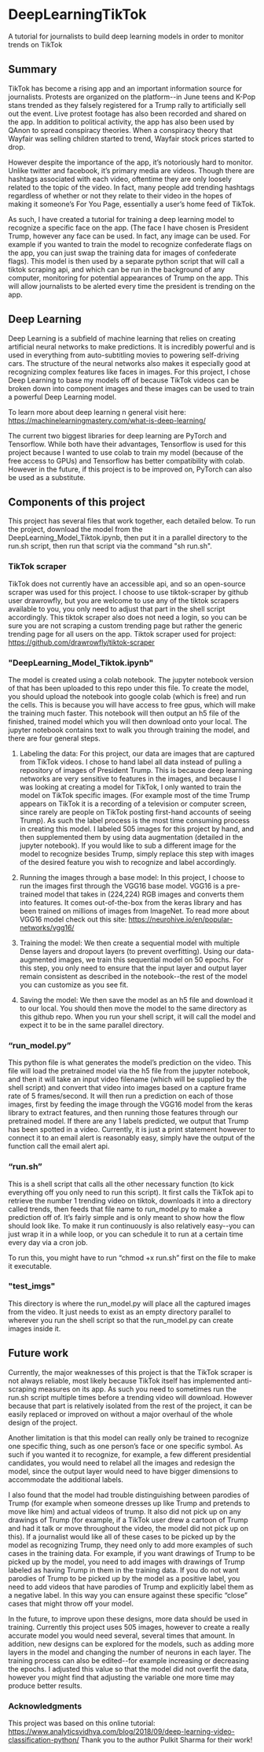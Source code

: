 # DeepLearningTikTok
A tutorial for journalists to build deep learning models in order to monitor trends on TikTok

## Summary

TikTok has become a rising app and an important information source for journalists. Protests are organized on the platform--in June teens and K-Pop stans trended as they falsely registered for a Trump rally to artificially sell out the event. Live protest footage has also been recorded and shared on the app. In addition to political activity, the app has also been used by QAnon to spread conspiracy theories. When a conspiracy theory that Wayfair was selling children started to trend, Wayfair stock prices started to drop.

However despite the importance of the app, it’s notoriously hard to monitor. Unlike twitter and facebook, it’s primary media are videos. Though there are hashtags associated with each video, oftentime they are only loosely related to the topic of the video. In fact, many people add trending hashtags regardless of whether or not they relate to their video in the hopes of making it someone’s For You Page, essentially a user’s home feed of TikTok.

As such, I have created a tutorial for training a deep learning model to recognize a specific face on the app. (The face I have chosen is President Trump, however any face can be used. In fact, any image can be used. For example if you wanted to train the model to recognize confederate flags on the app, you can just swap the training data for images of confederate flags). This model is then used by a separate python script that will call a tiktok scraping api, and which can be run in the background of any computer, monitoring for potential appearances of Trump on the app. This will allow journalists to be alerted every time the president is trending on the app.

## Deep Learning
Deep Learning is a subfield of machine learning that relies on creating artificial neural networks to make predictions. It is incredibly powerful and is used in everything from auto-subtitling movies to powering self-driving cars. The structure of the neural networks also makes it especially good at recognizing complex features like faces in images. For this project, I chose Deep Learning to base my models off of because TikTok videos can be broken down into component images and these images can be used to train a powerful Deep Learning model. 

To learn more about deep learning n general visit here: https://machinelearningmastery.com/what-is-deep-learning/

The current two biggest libraries for deep learning are PyTorch and Tensorflow. While both have their advantages, Tensorflow is used for this project because I wanted to use colab to train my model (because of the free access to GPUs) and Tensorflow has better compatibility with colab. However in the future, if this project is to be improved on, PyTorch can also be used as a substitute. 

## Components of this project
This project has several files that work together, each detailed below. To run the project, download the model from the DeepLearning_Model_Tiktok.ipynb, then put it in a parallel directory to the run.sh script, then run that script via the command "sh run.sh".

### TikTok scraper
TikTok does not currently have an accessible api, and so an open-source scraper was used for this project. I choose to use tiktok-scraper by github user drawrowfly, but you are welcome to use any of the tiktok scrapers available to you, you only need to adjust that part in the shell script accordingly. This tiktok scraper also does not need a login, so you can be sure you are not scraping a custom trending page but rather the generic trending page for all users on the app.
Tiktok scraper used for project: https://github.com/drawrowfly/tiktok-scraper

### "DeepLearning_Model_Tiktok.ipynb"
The model is created using a colab notebook. The jupyter notebook version of that has been uploaded to this repo under this file. To create the model, you should upload the notebook into google colab (which is free) and run the cells. This is because you will have access to free gpus, which will make the training much faster. This notebook will then output an h5 file of the finished, trained model which you will then download onto your local. The jupyter notebook contains text to walk you through training the model, and there are four general steps.

1. Labeling the data: For this project, our data are images that are captured from TikTok videos. I chose to hand label all data instead of pulling a repository of images of President Trump. This is because deep learning networks are very sensitive to features in the images, and because I was looking at creating a model for TikTok, I only wanted to train the model on TikTok specific images. (For example most of the time Trump appears on TikTok it is a recording of a television or computer screen, since rarely are people on TikTok posting first-hand accounts of seeing Trump). As such the label process is the most time consuming process in creating this model. I labeled 505 images for this project by hand, and then supplemented them by using data augmentation (detailed in the jupyter notebook). If you would like to sub a different image for the model to recognize besides Trump, simply replace this step with images of the desired feature you wish to recognize and label accordingly. 

2. Running the images through a base model: In this project, I choose to run the images first through the VGG16 base model. VGG16 is a pre-trained model that takes in (224,224) RGB images and converts them into features. It comes out-of-the-box from the keras library and has been trained on millions of images from ImageNet. To read more about VGG16 model check out this site: https://neurohive.io/en/popular-networks/vgg16/

3. Training the model: We then create a sequential model with multiple Dense layers and dropout layers (to prevent overfitting). Using our data-augmented images, we train this sequential model on 50 epochs. For this step, you only need to ensure that the input layer and output layer remain consistent as described in the notebook--the rest of the model you can customize as you see fit. 

4. Saving the model: We then save the model as an h5 file and download it to our local. You should then move the model to the same directory as this github repo. When you run your shell script, it will call the model and expect it to be in the same parallel directory.

### “run_model.py”
This python file is what generates the model’s prediction on the video. This file will load the pretrained model via the h5 file from the jupyter notebook, and then it will take an input video filename (which will be supplied by the shell script) and convert that video into images based on a capture frame rate of 5 frames/second. It will then run a prediction on each of those images, first by feeding the image through the VGG16 model from the keras library to extract features, and then running those features through our pretrained model. If there are any 1 labels predicted, we output that Trump has been spotted in a video. Currently, it is just a print statement however to connect it to an email alert is reasonably easy, simply have the output of the function call the email alert api.

### “run.sh”
This is a shell script that calls all the other necessary function (to kick everything off you only need to run this script). It first calls the TikTok api to retrieve the number 1 trending video on tiktok, downloads it into a directory called trends, then feeds that file name to run_model.py to make a prediction off of. It’s fairly simple and is only meant to show how the flow should look like. To make it run continuously is also relatively easy--you can just wrap it in a while loop, or you can schedule it to run at a certain time every day via a cron job. 

To run this, you might have to run “chmod +x run.sh” first on the file to make it executable. 

### "test_imgs"
This directory is where the run_model.py will place all the captured images from the video. It just needs to exist as an empty directory parallel to wherever you run the shell script so that the run_model.py can create images inside it. 


## Future work
Currently, the major weaknesses of this project is that the TikTok scraper is not always reliable, most likely because TikTok itself has implemented anti-scraping measures on its app. As such you need to sometimes run the run.sh script multiple times before a trending video will download. However because that part is relatively isolated from the rest of the project, it can be easily replaced or improved on without a major overhaul of the whole design of the project. 

Another limitation is that this model can really only be trained to recognize one specific thing, such as one person’s face or one specific symbol. As such if you wanted it to recognize, for example, a few different presidential candidates, you would need to relabel all the images and redesign the model, since the output layer would need to have bigger dimensions to accommodate the additional labels. 

I also found that the model had trouble distinguishing between parodies of Trump (for example when someone dresses up like Trump and pretends to move like him) and actual videos of trump. It also did not pick up on any drawings of Trump (for example, if a TikTok user drew a cartoon of Trump and had it talk or move throughout the video, the model did not pick up on this). If a journalist would like all of these cases to be picked up by the model as recognizing Trump, they need only to add more examples of such cases in the training data. For example, if you want drawings of Trump to be picked up by the model, you need to add images with drawings of Trump labeled as having Trump in them in the training data. If you do not want parodies of Trump to be picked up by the model as a positive label, you need to add videos that have parodies of Trump and explicitly label them as a negative label. In this way you can ensure against these specific “close” cases that might throw off your model.

In the future, to improve upon these designs, more data should be used in training. Currently this project uses 505 images, however to create a really accurate model you would need several, several times that amount. In addition, new designs can be explored for the models, such as adding more layers in the model and changing the number of neurons in each layer. The training process can also be edited--for example increasing or decreasing the epochs. I adjusted this value so that the model did not overfit the data, however you might find that adjusting the variable one more time may produce better results. 


### Acknowledgments
This project was based on this online tutorial: https://www.analyticsvidhya.com/blog/2018/09/deep-learning-video-classification-python/
Thank you to the author Pulkit Sharma for their work!
